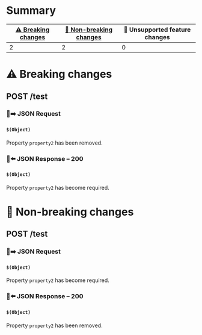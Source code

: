 # Summary

| [⚠️ Breaking changes](#breaking-changes) | [🙆 Non-breaking changes](#non-breaking-changes) | 🤷 Unsupported feature changes |
|------------------------------------------|-------------------------------------------------|-------------------------------|
| 2                                        | 2                                               | 0                             |

# <span id="breaking-changes"></span>⚠️ Breaking changes

## **POST** /test

### 📱➡️ JSON Request

#### `$(Object)`

Property `property2` has been removed.

### 📱⬅️ JSON Response – 200

#### `$(Object)`

Property `property2` has become required.

# <span id="non-breaking-changes"></span>🙆 Non-breaking changes

## **POST** /test

### 📱➡️ JSON Request

#### `$(Object)`

Property `property2` has become required.

### 📱⬅️ JSON Response – 200

#### `$(Object)`

Property `property2` has been removed.

